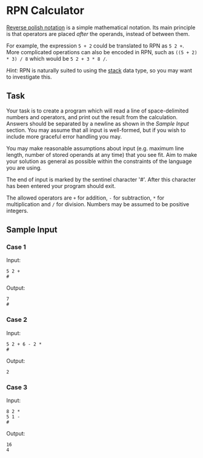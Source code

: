 # RPN Calculator

[Reverse polish notation](https://en.wikipedia.org/wiki/Reverse_Polish_notation)
is a simple mathematical notation. Its main principle is that operators are
placed *after* the operands, instead of between them.

For example, the expression `5 + 2` could be translated to RPN as `5 2 +`. More
complicated operations can also be encoded in RPN, such as `((5 + 2) * 3) / 8`
which would be `5 2 + 3 * 8 /`.

*Hint:* RPN is naturally suited to using the
[stack](https://en.wikipedia.org/wiki/Stack_(abstract_data_type)) data type, so
you may want to investigate this.

## Task

Your task is to create a program which will read a line of space-delimited
numbers and operators, and print out the result from the calculation. Answers
should be separated by a newline as shown in the *Sample Input* section. You may
assume that all input is well-formed, but if you wish to include more graceful
error handling you may.

You may make reasonable assumptions about input (e.g. maximum line length,
number of stored operands at any time) that you see fit. Aim to make your
solution as general as possible within the constraints of the language you are
using.

The end of input is marked by the sentinel character '#'. After this character
has been entered your program should exit.

The allowed operators are `+` for addition, `-` for subtraction, `*` for
multiplication and `/` for division. Numbers may be assumed to be positive
integers.

## Sample Input

### Case 1

Input:
```text
5 2 +
#
```

Output:
```text
7
#
```

### Case 2

Input:
```text
5 2 + 6 - 2 *
#
```

Output:
```text
2
```

### Case 3

Input:
```text
8 2 *
5 1 -
#
```

Output:
```text
16
4
```
